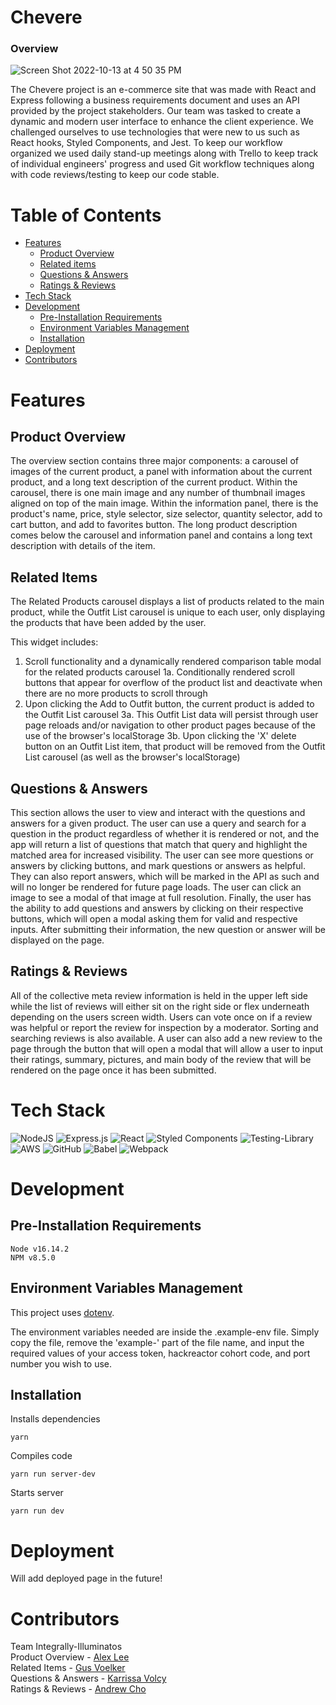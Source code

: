 # Chevere

### Overview

![Screen Shot 2022-10-13 at 4 50 35 PM](https://user-images.githubusercontent.com/97701317/195708970-fe32b49f-08da-4e14-81ac-6e512e499572.png)


The Chevere project is an e-commerce site that was made with React and Express following a business requirements document and uses an API provided by the project stakeholders. Our team was tasked to create a dynamic and modern user interface to enhance the client experience. We challenged ourselves to use technologies that were new to us such as React hooks, Styled Components, and Jest. To keep our workflow organized we used daily stand-up meetings along with Trello to keep track of individual engineers' progress and used Git workflow techniques along with code reviews/testing to keep our code stable.

# Table of Contents

- [Features](#features)
  - [Product Overview](#product-overview)
  - [Related items](#related-items)
  - [Questions & Answers](#questions-&-answers)
  - [Ratings & Reviews](#ratings-&-reviews)
- [Tech Stack](#tech-stack)
- [Development](#development)
  - [Pre-Installation Requirements](#pre-installation-requirements)
  - [Environment Variables Management](#environment-variables-management)
  - [Installation](#installation)
- [Deployment](#deployment)
- [Contributors](#contributors)

# Features

## Product Overview

The overview section contains three major components: a carousel of images of the current product, a panel with information about the current product, and a long text description of the current product. Within the carousel, there is one main image and any number of thumbnail images aligned on top of the main image. Within the information panel, there is the product's name, price, style selector, size selector, quantity selector, add to cart button, and add to favorites button. The long product description comes below the carousel and information panel and contains a long text description with details of the item.

## Related Items

The Related Products carousel displays a list of products related to the main product, while the Outfit List carousel is unique to each user, only displaying the products that have been added by the user. 

This widget includes:
  1. Scroll functionality and a dynamically rendered comparison table modal for the related products carousel
    1a. Conditionally rendered scroll buttons that appear for overflow of the product list and deactivate when there are no more products to scroll through
  3. Upon clicking the Add to Outfit button, the current product is added to the Outfit List carousel 
    3a. This Outfit List data will persist through user page reloads and/or navigation to other product pages because of the use of the browser's localStorage
    3b. Upon clicking the 'X' delete button on an Outfit List item, that product will be removed from the Outfit List carousel (as well as the browser's localStorage)
    
## Questions & Answers


This section allows the user to view and interact with the questions and answers for a given product. The user can use a query and search for a question in the product regardless of whether it is rendered or not, and the app will return a list of questions that match that query and highlight the matched area for increased visibility. The user can see more questions or answers by clicking buttons, and mark questions or answers as helpful. They can also report answers, which will be marked in the API as such and will no longer be rendered for future page loads. The user can click an image to see a modal of that image at full resolution. Finally, the user has the ability to add questions and answers by clicking on their respective buttons, which will open a modal asking them for valid and respective inputs. After submitting their information, the new question or answer will be displayed on the page.

## Ratings & Reviews


All of the collective meta review information is held in the upper left side while the list of reviews will either sit on the right side or flex underneath depending on the users screen width. Users can vote once on if a review was helpful or report the review for inspection by a moderator. Sorting and searching reviews is also available. A user can also add a new review to the page through the button that will open a modal that will allow a user to input their ratings, summary, pictures, and main body of the review that will be rendered on the page once it has been submitted.

# Tech Stack

![NodeJS](https://img.shields.io/badge/node.js-6DA55F?style=for-the-badge&logo=node.js&logoColor=white)
![Express.js](https://img.shields.io/badge/express.js-%23404d59.svg?style=for-the-badge&logo=express&logoColor=%2361DAFB)
![React](https://img.shields.io/badge/react-%2320232a.svg?style=for-the-badge&logo=react&logoColor=%2361DAFB)
![Styled Components](https://img.shields.io/badge/styled--components-DB7093?style=for-the-badge&logo=styled-components&logoColor=white)
![Testing-Library](https://img.shields.io/badge/-TestingLibrary-%23E33332?style=for-the-badge&logo=testing-library&logoColor=white)
![AWS](https://img.shields.io/badge/AWS-%23FF9900.svg?style=for-the-badge&logo=amazon-aws&logoColor=white)
![GitHub](https://img.shields.io/badge/github-%23121011.svg?style=for-the-badge&logo=github&logoColor=white)
![Babel](https://img.shields.io/badge/Babel-F9DC3e?style=for-the-badge&logo=babel&logoColor=black)
![Webpack](https://img.shields.io/badge/webpack-%238DD6F9.svg?style=for-the-badge&logo=webpack&logoColor=black)

# Development

## Pre-Installation Requirements

```
Node v16.14.2
NPM v8.5.0
```

## Environment Variables Management

This project uses [dotenv](https://github.com/motdotla/dotenv).

The environment variables needed are inside the .example-env file. Simply copy the file, remove the 'example-' part of the file name, and input the required values of your access token, hackreactor cohort code, and port number you wish to use.

## Installation

Installs dependencies
```
yarn
```
Compiles code
```
yarn run server-dev
```
Starts server
```
yarn run dev
```

# Deployment

Will add deployed page in the future!


# Contributors

Team Integrally-Illuminatos\
Product Overview - [Alex Lee](https://github.com/theaznkid9)\
Related Items - [Gus Voelker](https://github.com/gusvoelker)\
Questions & Answers - [Karrissa Volcy](https://github.com/KARSE22)\
Ratings & Reviews - [Andrew Cho](https://github.com/cisdell)
